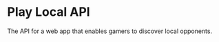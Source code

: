 Play Local API
==============

The API for a web app that enables gamers to discover local opponents.
